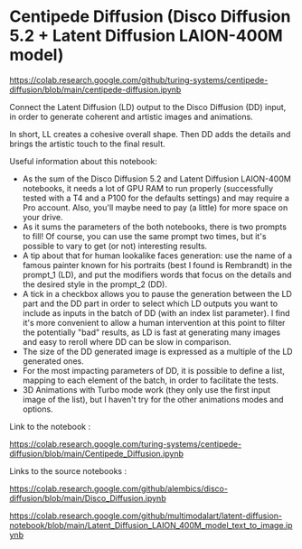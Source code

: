# Centipede Diffusion (Disco Diffusion 5.2 + Latent Diffusion LAION-400M model)

https://colab.research.google.com/github/turing-systems/centipede-diffusion/blob/main/centipede-diffusion.ipynb

Connect the Latent Diffusion (LD) output to the Disco Diffusion (DD) input, in order to generate coherent and artistic images and animations.

In short, LL creates a cohesive overall shape. Then DD adds the details and brings the artistic touch to the final result.

Useful information about this notebook:
- As the sum of the Disco Diffusion 5.2 and Latent Diffusion LAION-400M notebooks, it needs a lot of GPU RAM to run properly (successfully tested with a T4 and a P100 for the defaults settings) and may require a Pro account. Also, you'll maybe need to pay (a little) for more space on your drive.
- As it sums the parameters of the both notebooks, there is two prompts to fill! Of course, you can use the same prompt two times, but it's possible to vary to get (or not) interesting results.
- A tip about that for human lookalike faces generation: use the name of a famous painter known for his portraits (best I found is Rembrandt) in the prompt_1 (LD), and put the modifiers words that focus on the details and the desired style in the prompt_2 (DD).
- A tick in a checkbox allows you to pause the generation between the LD part and the DD part in order to select which LD outputs you want to include as inputs in the batch of DD (with an index list parameter). I find it's more convenient to allow a human intervention at this point to filter the potentially "bad" results, as LD is fast at generating many images and easy to reroll where DD can be slow in comparison.
- The size of the DD generated image is expressed as a multiple of the LD generated ones.
- For the most impacting parameters of DD, it is possible to define a list, mapping to each element of the batch, in order to facilitate the tests.
- 3D Animations with Turbo mode work (they only use the first input image of the list), but I haven't try for the other animations modes and options.

Link to the notebook :

https://colab.research.google.com/turing-systems/centipede-diffusion/blob/main/Centipede_Diffusion.ipynb

Links to the source notebooks :

https://colab.research.google.com/github/alembics/disco-diffusion/blob/main/Disco_Diffusion.ipynb

https://colab.research.google.com/github/multimodalart/latent-diffusion-notebook/blob/main/Latent_Diffusion_LAION_400M_model_text_to_image.ipynb
